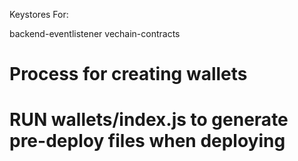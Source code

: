 Keystores For:

backend-eventlistener
vechain-contracts

# Process for creating wallets

# RUN wallets/index.js to generate pre-deploy files when deploying

